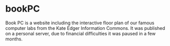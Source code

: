 # bookPC
Book PC is a website including the interactive floor plan of our famous computer labs from the Kate Edger Information Commons. It was published on a personal server, due to financial difficulties it was paused in a few months. 
